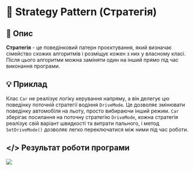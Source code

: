﻿# 🔗 Strategy Pattern (Стратегія)
## 💬 Опис
**Стратегія** - це поведінковий патерн проєктування, який визначає сімейство схожих алгоритмів і розміщує кожен з них у власному класі. Після цього алгоритми можна заміняти один на інший прямо під час виконання програми.
## 💡 Приклад
Клас ```Car``` не реалізує логіку керування напряму, а він делегує цю поведінку поточній стратегії водіння ```DriveMode```. Це дозволяє змінювати поведінку автомобіля на льоту, просто вибираючи інший режим.
```Car``` зберігає посилання на поточну стратегію ```DriveMode```, кожна стратегія реалізує свій варіант швидкості та витрати пального, і метод ```SetDriveMode()``` дозволяє легко переключатися між ними під час роботи.
## </> Результат роботи програми
![](https://github.com/user-attachments/assets/b8f945d0-4c78-418e-ae76-f2300f1adfee)
